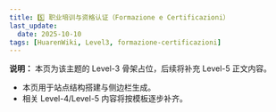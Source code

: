 ```yaml
---
title: 5️⃣ 职业培训与资格认证（Formazione e Certificazioni）
last_update:
  date: 2025-10-10
tags: [HuarenWiki, Level3, formazione-certificazioni]
---
```

**说明：** 本页为该主题的 Level-3 骨架占位，后续将补充 Level-5 正文内容。

- 本页用于站点结构搭建与侧边栏生成。
- 相关 Level-4/Level-5 内容将按模板逐步补齐。
